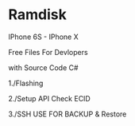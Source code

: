# Ramdisk
IPhone 6S - IPhone X

Free Files For Devlopers

with Source Code C# 

1./Flashing

2./Setup API Check ECID

3./SSH USE FOR BACKUP & Restore
